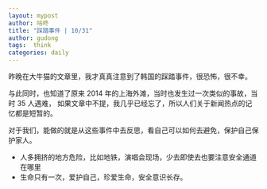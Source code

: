 ```yaml
---
layout: mypost
author: 咕咚
title: "踩踏事件 | 10/31"
author: gudong
tags:  think
categories: daily
---
```

昨晚在大牛猫的文章里，我才真真注意到了韩国的踩踏事件，很恐怖，很不幸。

与此同时，也知道了原来 2014 年的上海外滩，当时也发生过一次类似的事故，当时 35 人遇难， 如果文章中不提，我几乎已经忘了，所以人们关于新闻热点的记忆都是短暂的。

对于我们，能做的就是从这些事件中去反思，看自己可以如何去避免，保护自己保护家人。

- ​人多拥挤的地方危险，比如地铁，演唱会现场，少去即使去也要注意安全通道在哪里
- ​生命只有一次，爱护自己，珍爱生命，安全意识长存。



